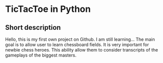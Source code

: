 # TicTacToe in Python


## Short description
Hello, this is my first own project on Github. I am still learning...
The main goal is to allow user to learn chessboard fields. It is very important
for newbie chess heroes. This ability allow them to consider transcripts
of the gameplays of the biggest masters.